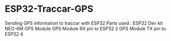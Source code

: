 # ESP32-Traccar-GPS
Sending GPS information to traccar with ESP32
Parts used :
ESP32 Dev kit
NEO-6M GPS Module 
GPS Module RX pin to ESP32 2
GPS Module TX pin to ESP32 4
